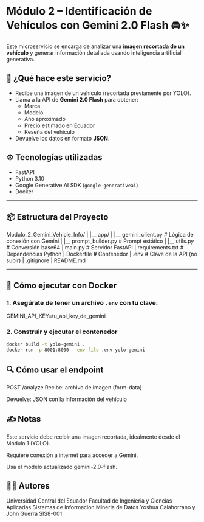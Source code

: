 # Módulo 2 – Identificación de Vehículos con Gemini 2.0 Flash 🚘✨

Este microservicio se encarga de analizar una **imagen recortada de un vehículo** y generar información detallada usando inteligencia artificial generativa.

## 🧠 ¿Qué hace este servicio?

- Recibe una imagen de un vehículo (recortada previamente por YOLO).
- Llama a la API de **Gemini 2.0 Flash** para obtener:
  - Marca
  - Modelo
  - Año aproximado
  - Precio estimado en Ecuador
  - Reseña del vehículo
- Devuelve los datos en formato **JSON**.

## ⚙️ Tecnologías utilizadas

- FastAPI
- Python 3.10
- Google Generative AI SDK (`google-generativeai`)
- Docker

---

## 📦 Estructura del Proyecto

Modulo_2_Gemini_Vehicle_Info/
|  |__ app/
|      |__ gemini_client.py    # Lógica de conexión con Gemini
|      |__ prompt_builder.py   # Prompt estático
|      |__ utils.py            # Conversión base64
|  main.py                 # Servidor FastAPI
|  requirements.txt        # Dependencias Python
|  Dockerfile              # Contenedor
|  .env                    # Clave de la API (no subir)
|  .gitignore
|  README.md

---

## 🚀 Cómo ejecutar con Docker

### 1. Asegúrate de tener un archivo `.env` con tu clave:

GEMINI_API_KEY=tu_api_key_de_gemini


### 2. Construir y ejecutar el contenedor

```bash
docker build -t yolo-gemini .
docker run -p 8001:8000 --env-file .env yolo-gemini
```

## 🔍 Cómo usar el endpoint
POST /analyze
Recibe: archivo de imagen (form-data)

Devuelve: JSON con la información del vehículo

## ✍️ Notas
Este servicio debe recibir una imagen recortada, idealmente desde el Módulo 1 (YOLO).

Requiere conexión a internet para acceder a Gemini.

Usa el modelo actualizado gemini-2.0-flash.

## 🧑‍💻 Autores
Universidad Central del Ecuador
Facultad de Ingenieria y Ciencias Aplicadas
Sistemas de Informacion
Mineria de Datos
Yoshua Calahorrano y John Guerra
SIS8-001